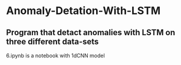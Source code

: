 # Anomaly-Detation-With-LSTM
## Program that detact anomalies with LSTM on three different data-sets
6.ipynb is a notebook with 1dCNN model
